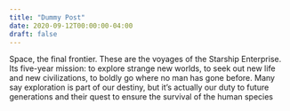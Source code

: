 ```yaml
---
title: "Dummy Post"
date: 2020-09-12T00:00:00-04:00
draft: false
---
```


Space, the final frontier. These are the voyages of the Starship Enterprise. Its five-year mission: to explore strange new worlds, to seek out new life and new civilizations, to boldly go where no man has gone before. Many say exploration is part of our destiny, but it’s actually our duty to future generations and their quest to ensure the survival of the human species
